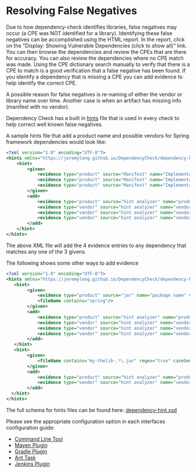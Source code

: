 Resolving False Negatives
====================
Due to how dependency-check identifies libraries, false negatives may occur (a CPE was NOT identified for a library). Identifying these false negatives can be accomplished using the HTML report. In the report, click on the "Display: Showing Vulnerable Dependencies (click to show all)" link. You can then browse the dependencies and review the CPEs that are there for accuracy. You can also review the dependencies where no CPE match was made. Using the CPE dictionary search manually to verify that there is a CPE to match is a good verification that a false negative has been found. If you identify a dependency that is missing a CPE you can add evidence to help identify the correct CPE.

A possible reason for false negatives is re-naming of either the vendor or library name over time. Another case is when an artifact has missing info (manifest with no vendor).

Dependency Check has a built in [hints](https://github.com/jeremylong/DependencyCheck/blob/main/core/src/main/resources/dependencycheck-base-hint.xml) file that is used in every check to help correct well known false negatives.

A sample hints file that add a product name and possible vendors for Spring framework dependencies would look like:

```xml
<?xml version="1.0" encoding="UTF-8"?>
<hints xmlns="https://jeremylong.github.io/DependencyCheck/dependency-hint.1.1.xsd">
    <hint>
        <given>
            <evidence type="product" source="Manifest" name="Implementation-Title" value="Spring Framework" confidence="HIGH"/>
            <evidence type="product" source="Manifest" name="Implementation-Title" value="org.springframework.core" confidence="HIGH"/>
            <evidence type="product" source="Manifest" name="Implementation-Title" value="spring-core" confidence="HIGH"/>
        </given>
        <add>
            <evidence type="product" source="hint analyzer" name="product" value="springsource_spring_framework" confidence="HIGH"/>
            <evidence type="vendor" source="hint analyzer" name="vendor" value="SpringSource" confidence="HIGH"/>
            <evidence type="vendor" source="hint analyzer" name="vendor" value="vmware" confidence="HIGH"/>
            <evidence type="vendor" source="hint analyzer" name="vendor" value="pivotal" confidence="HIGH"/>
        </add>
    </hint>
</hints>

```
The above XML file will add the 4 evidence entries to any dependency that matches any one of the 3 givens.

The following shows some other ways to add evidence

```xml
<?xml version="1.0" encoding="UTF-8"?>
<hints xmlns="https://jeremylong.github.io/DependencyCheck/dependency-hint.1.1.xsd">
   <hint>
        <given>
            <evidence type="product" source="jar" name="package name" value="springframework" confidence="LOW"/>
            <fileName contains="spring"/>
        </given>
        <add>
            <evidence type="product" source="hint analyzer" name="product" value="springsource_spring_framework" confidence="HIGH"/>
            <evidence type="vendor" source="hint analyzer" name="vendor" value="SpringSource" confidence="HIGH"/>
            <evidence type="vendor" source="hint analyzer" name="vendor" value="vmware" confidence="HIGH"/>
            <evidence type="vendor" source="hint analyzer" name="vendor" value="pivotal" confidence="HIGH"/>
        </add>
   </hint>
   <hint>
        <given>
            <fileName contains="my-thelib-.*\.jar" regex="true" caseSensitive="true"/>
        </given>
        <add>
            <evidence type="product" source="hint analyzer" name="product" value="thelib" confidence="HIGH"/>
            <evidence type="vendor" source="hint analyzer" name="vendor" value="thevendor" confidence="HIGH"/>
        </add>
  </hint>
</hints>
```


The full schema for hints files can be found here: [dependency-hint.xsd](https://github.com/jeremylong/DependencyCheck/blob/main/core/src/main/resources/schema/dependency-hint.1.1.xsd "Hint Schema")

Please see the appropriate configuration option in each interfaces configuration guide:

-  [Command Line Tool](../dependency-check-cli/arguments.html)
-  [Maven Plugin](../dependency-check-maven/configuration.html)
-  [Gradle Plugin](../dependency-check-gradle/configuration.html)
-  [Ant Task](../dependency-check-ant/configuration.html)
-  [Jenkins Plugin](../dependency-check-jenkins/index.html)

